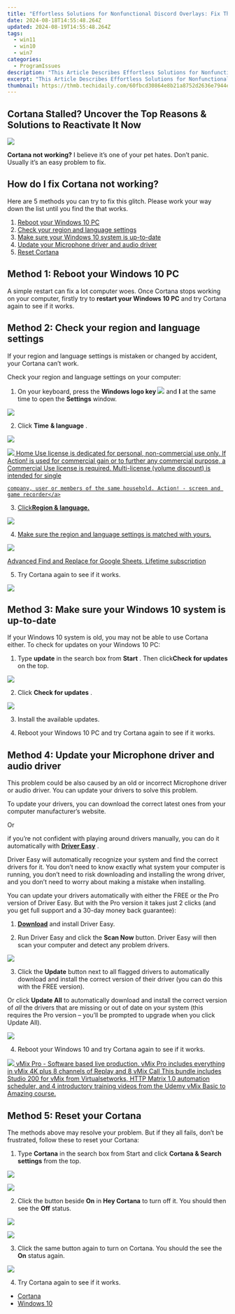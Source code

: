 ```yaml
---
title: "Effortless Solutions for Nonfunctional Discord Overlays: Fix Them Now!"
date: 2024-08-18T14:55:48.264Z
updated: 2024-08-19T14:55:48.264Z
tags:
  - win11
  - win10
  - win7
categories:
  - ProgramIssues
description: "This Article Describes Effortless Solutions for Nonfunctional Discord Overlays: Fix Them Now!"
excerpt: "This Article Describes Effortless Solutions for Nonfunctional Discord Overlays: Fix Them Now!"
thumbnail: https://thmb.techidaily.com/60fbcd30864e8b21a8752d2636e7944e4f6dffcb372de2311bd231d44717be72.jpg
---
```


## Cortana Stalled? Uncover the Top Reasons & Solutions to Reactivate It Now

![](https://images.drivereasy.com/wp-content/uploads/2018/03/img_5ab9c0b620709.jpg)

**Cortana not working?**  I believe it’s one of your pet hates. Don’t panic. Usually it’s an easy problem to fix.

## How do I fix Cortana not working?

 Here are 5 methods you can try to fix this glitch. Please work your way down the list until you find the that works.

1. [Reboot your Windows 10 PC](https://tools.techidaily.com/drivereasy/download/)
2. [Check your region and language settings](https://tools.techidaily.com/drivereasy/download/)
3. [Make sure your Windows 10 system is up-to-date](https://tools.techidaily.com/drivereasy/download/)
4. [Update your Microphone driver and audio driver](https://tools.techidaily.com/drivereasy/download/)
5. [Reset Cortana](https://tools.techidaily.com/drivereasy/download/)

## Method 1: Reboot your Windows 10 PC

 A simple restart can fix a lot computer woes. Once Cortana stops working on your computer, firstly try to **restart your Windows 10 PC** and try Cortana again to see if it works.

## Method 2: Check your region and language settings

 If your region and language settings is mistaken or changed by accident, your Cortana can’t work.

Check your region and language settings on your computer:

 1) On your keyboard, press the   **Windows logo key ![](https://images.drivereasy.com/wp-content/uploads/2017/08/img_59a516b53b983.png)** and **I** at the same time to open the **Settings** window.

<!-- affiliate ads begin -->
<a href="https://store.massmailsoftware.com/order/checkout.php?PRODS=1047974&QTY=1&AFFILIATE=108875&CART=1"><img src="https://secure.avangate.com/images/merchant/dc87c13749315c7217cdc4ac692e704c/banera_for_partners-04_%281%29.jpg" border="0"></a>
<!-- affiliate ads end -->
 2) Click **Time** **& language** .

![](https://images.drivereasy.com/wp-content/uploads/2017/09/img_59cb0e01c52cd.jpg)

<!-- affiliate ads begin -->
<a href="https://checkout.mirillis.com/order/checkout.php?PRODS=4704640&QTY=1&AFFILIATE=108875&CART=1"> <img src="https://secure.avangate.com/images/merchant/547a5a56d43f6d40f9a6a2f76501d013/products/1_mirillis_action_boxshot_store_1x.jpg" border="0">
	Home Use license is dedicated for personal, non-commercial use only. 
	If Action! is used for commercial gain or to further any commercial purpose, 
	a Commercial Use license is required. Multi-license (volume discount) is intended for single 
 
	company, user or members of the same household. Action! - screen and game recorder</a>
<!-- affiliate ads end -->
 3) Click**Region & language.**

![](https://images.drivereasy.com/wp-content/uploads/2017/09/img_59cb0e40e249d.png)

4) Make sure the region and language settings is matched with yours.

![](https://images.drivereasy.com/wp-content/uploads/2017/09/img_59cb0e71cb793.jpg)

<!-- affiliate ads begin -->
<a href="https://secure.2checkout.com/order/checkout.php?PRODS=4729642&QTY=1&AFFILIATE=108875&CART=1">Advanced Find and Replace for Google Sheets, Lifetime subscription</a>
<!-- affiliate ads end -->
5) Try Cortana again to see if it works.

<!-- affiliate ads begin -->
<a href="https://secure.2checkout.com/order/checkout.php?PRODS=4620778&QTY=1&AFFILIATE=108875&CART=1"><img src="https://secure.avangate.com/images/merchant/07dd4d5a72f5740ef0f035f201951476/728__90banner.jpg" border="0"></a>
<!-- affiliate ads end -->
## Method 3: Make sure your Windows 10 system is up-to-date

 If your Windows 10 system is old, you may not be able to use Cortana either. To check for updates on your Windows 10 PC:

 1) Type **update**  in the search box from **Start** . Then click**Check for updates** on the top.

![](https://images.drivereasy.com/wp-content/uploads/2017/09/img_59cb0f33c9a31.png)

 2) Click **Check for updates** .

![](https://images.drivereasy.com/wp-content/uploads/2017/09/img_59cb0f7b03e67.jpg)

3) Install the available updates.

4) Reboot your Windows 10 PC and try Cortana again to see if it works.

## Method 4: Update your Microphone driver and audio driver

 This problem could be also caused by an old or incorrect Microphone driver or audio driver. You can update your drivers to solve this problem.

 To update your drivers, you can download the correct latest ones from your computer manufacturer’s website.

 Or

 if you’re not confident with playing around drivers manually, you can do it automatically with **[Driver Easy](https://tools.techidaily.com/drivereasy/download/)** .

 Driver Easy will automatically recognize your system and find the correct drivers for it. You don’t need to know exactly what system your computer is running, you don’t need to risk downloading and installing the wrong driver, and you don’t need to worry about making a mistake when installing.

 You can update your drivers automatically with either the FREE or the Pro version of Driver Easy. But with the Pro version it takes just 2 clicks (and you get full support and a 30-day money back guarantee):

 1) **[Download](https://tools.techidaily.com/drivereasy/download/)**   and install Driver Easy.

 2) Run Driver Easy and click the **Scan Now**   button. Driver Easy will then scan your computer and detect any problem drivers.

![](https://images.drivereasy.com/wp-content/uploads/2017/09/img_59c8cc9febab7.jpg)

3) Click the  **Update**  button next to all flagged drivers to automatically download and install the correct version of their driver (you can do this with the FREE version).

Or click  **Update All** to automatically download and install the correct version of  _all_   the drivers that are missing or out of date on your system (this requires the Pro version – you’ll be prompted to upgrade when you click Update All).

![](https://images.drivereasy.com/wp-content/uploads/2017/09/img_59cb1528c6d59.jpg)

4) Reboot your Windows 10 and try Cortana again to see if it works.

<!-- affiliate ads begin -->
<a href="https://secure.2checkout.com/order/checkout.php?PRODS=30901410&QTY=1&AFFILIATE=108875&CART=1"> <img src="https://secure.avangate.com/images/merchant/ce9a6fb2becc2d235e62b125e9260102/products/copy_1_copy_vMixCallScreenshot1-large.jpg" border="0"> vMix Pro - Software based live production. vMix Pro includes everything in vMix 4K plus 8 channels of Replay and 8 vMix Call 
This bundle includes Studio 200 for vMix from Virtualsetworks, HTTP Matrix 1.0 automation scheduler, and 4 introductory training videos from the Udemy vMix Basic to Amazing course. </a>
<!-- affiliate ads end -->
## Method 5: Reset your Cortana

 The methods above may resolve your problem. But if they all fails, don’t be frustrated, follow these to reset your Cortana:

 1) Type **Cortana**  in the search box from Start and click **Cortana & Search settings**  from the top.

![](https://images.drivereasy.com/wp-content/uploads/2017/09/img_59cb16d80e39a.png)

<!-- affiliate ads begin -->
<a href="https://secure.2checkout.com/order/checkout.php?PRODS=19080710&QTY=1&AFFILIATE=108875&CART=1"><img src="https://smart-seo-tool.com/images/SmartSEOAuditorBox.png" border="0"></a>
<!-- affiliate ads end -->
 2) Click the button beside **On** in **Hey Cortana** to turn off it. You should then see the **Off**  status.

![](https://images.drivereasy.com/wp-content/uploads/2017/09/img_59cb177220ba8.jpg)

<!-- affiliate ads begin -->
<a href="https://secure.2checkout.com/order/checkout.php?PRODS=3851655&QTY=1&AFFILIATE=108875&CART=1"><img src="http://www.aiseesoft.com/avangate/30p/banner.jpg" border="0"></a>
<!-- affiliate ads end -->
 3) Click the same button again to turn on Cortana. You should the see the **On**  status again.

![](https://images.drivereasy.com/wp-content/uploads/2017/09/img_59cb180855417.png)

4) Try Cortana again to see if it works.

* [Cortana](https://tools.techidaily.com/drivereasy/download/)
* [Windows 10](https://tools.techidaily.com/drivereasy/download/)

<ins class="adsbygoogle"
     style="display:block"
     data-ad-format="autorelaxed"
     data-ad-client="ca-pub-7571918770474297"
     data-ad-slot="1223367746"></ins>



<ins class="adsbygoogle"
     style="display:block"
     data-ad-client="ca-pub-7571918770474297"
     data-ad-slot="8358498916"
     data-ad-format="auto"
     data-full-width-responsive="true"></ins>


